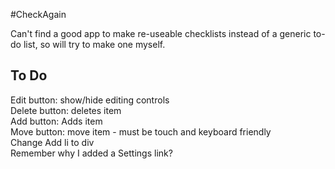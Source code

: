 #CheckAgain

Can't find a good app to make re-useable checklists instead of a generic to-do list, so will try to make one myself.

To Do
-----
Edit button: show/hide editing controls   
Delete button: deletes item   
Add button: Adds item   
Move button: move item - must be touch and keyboard friendly  
Change Add li to div  
Remember why I added a Settings link?  
